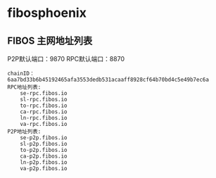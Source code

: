 # fibosphoenix

## FIBOS 主网地址列表

P2P默认端口：9870
RPC默认端口：8870

```
chainID： 6aa7bd33b6b45192465afa3553dedb531acaaff8928cf64b70bd4c5e49b7ec6a
RPC地址列表:
    se-rpc.fibos.io
    sl-rpc.fibos.io
    to-rpc.fibos.io
    ca-rpc.fibos.io
    ln-rpc.fibos.io
    va-rpc.fibos.io
P2P地址列表:
    se-p2p.fibos.io
    sl-p2p.fibos.io
    to-p2p.fibos.io
    ca-p2p.fibos.io
    ln-p2p.fibos.io
    va-p2p.fibos.io
```
